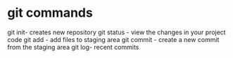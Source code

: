 # git commands 
git init- creates new repository
git status - view the changes in your project code
git add - add files to staging area
git commit - create a new commit from the staging area
git log- recent commits 